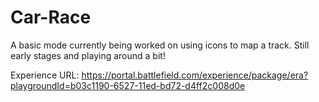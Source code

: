 # Car-Race
A basic mode currently being worked on using icons to map a track. Still early stages and playing around a bit!

Experience URL:
https://portal.battlefield.com/experience/package/era?playgroundId=b03c1190-6527-11ed-bd72-d4ff2c008d0e
